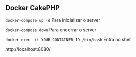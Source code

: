 ## Docker CakePHP

`docker-compose up -d` Para inicializar o server

`docker-compose down` Para encerrar o server

`docker exec -it YOUR_CONTAINER_ID /bin/bash` Entra no shell

http://localhost:8080/